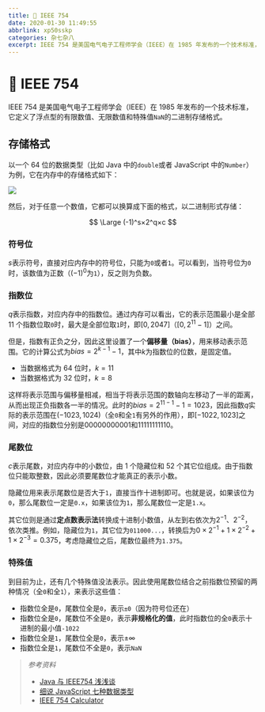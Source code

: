```yaml
---
title: 📄 IEEE 754
date: 2020-01-30 11:49:55
abbrlink: xp50sskp
categories: 杂七杂八
excerpt: IEEE 754 是美国电气电子工程师学会（IEEE）在 1985 年发布的一个技术标准，它定义了浮点型的有限数值、无限数值和特殊值 NaN 的二进制存储格式。
---
```


# 📄 IEEE 754

IEEE 754 是美国电气电子工程师学会（IEEE）在 1985 年发布的一个技术标准，它定义了浮点型的有限数值、无限数值和特殊值`NaN`的二进制存储格式。

## 存储格式

以一个 64 位的数据类型（比如 Java 中的`double`或者 JavaScript 中的`Number`）为例，它在内存中的存储格式如下：

![](http://q45cwniav.bkt.clouddn.com/superbed/2020/01/30/5e325bb02fb38b8c3cf7e450.jpg)

然后，对于任意一个数值，它都可以换算成下面的格式，以二进制形式存储：

$$ \Large (-1)^s×2^q×c $$

### 符号位

$s$表示符号，直接对应内存中的符号位，只能为`0`或者`1`。可以看到，当符号位为`0`时，该数值为正数（$(-1)^0$为`1`），反之则为负数。

### 指数位

$q$表示指数，对应内存中的指数位。通过内存可以看出，它的表示范围最小是全部 11 个指数位取`0`时，最大是全部位取`1`时，即$[0,2047]$（$[0,2^{11}-1]$）之间。

但是，指数有正负之分，因此这里设置了一个**偏移量（bias）**，用来移动表示范围。它的计算公式为$bias=2^{k-1}-1$，其中$k$为指数位的位数，是固定值。

- 当数据格式为 64 位时，$k=11$
- 当数据格式为 32 位时，$k=8$

这样将表示范围与偏移量相减，相当于将表示范围的数轴向左移动了一半的距离，从而出现正负指数各一半的情况。此时的$bias=2^{11-1}-1=1023$，因此指数$q$实际的表示范围在$(-1023,1024)$（全`0`和全`1`有另外的作用），即$[-1022,1023]$之间，对应的指数位分别是$00000000001$和$11111111110$。

### 尾数位

$c$表示尾数，对应内存中的小数位，由 1 个隐藏位和 52 个其它位组成。由于指数位只能取整数，因此必须要尾数位才能真正的表示小数。

隐藏位用来表示尾数位是否大于`1`，直接当作十进制即可。也就是说，如果该位为`0`，那么尾数位一定是`0.x`，如果该位为`1`，那么尾数位一定是`1.x`。

其它位则是通过**定点数表示法**转换成十进制小数值，从左到右依次为$2^{-1}$、$2^{-2}$，依次类推。例如，隐藏位为`1`，其它位为`011000...`，转换后为$0×2^{-1}+1×2^{-2}+1×2^{-3}=0.375$，考虑隐藏位之后，尾数位最终为`1.375`。

### 特殊值

到目前为止，还有几个特殊值没法表示。因此使用尾数位结合之前指数位预留的两种情况（全`0`和全`1`），来表示这些值：

- 指数位全是`0`，尾数位全是`0`，表示`±0`（因为符号位还在）
- 指数位全是`0`，尾数位不全是`0`，表示**非规格化的值**，此时指数位的全`0`表示十进制的最小值`-1022`
- 指数位全是`1`，尾数位全是`0`，表示$\pm\infty$
- 指数位全是`1`，尾数位不全是`0`，表示`NaN`

> *参考资料*
> * [Java 与 IEEE754 浅浅谈](https://blog.csdn.net/u011679955/article/details/52750345)
> * [细说 JavaScript 七种数据类型](https://www.cnblogs.com/onepixel/p/5140944.html)
> * [IEEE 754 Calculator](http://weitz.de/ieee/)